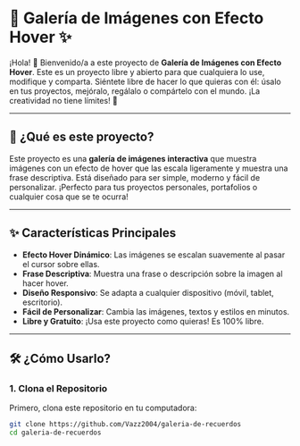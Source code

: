 # 🌟 Galería de Imágenes con Efecto Hover ✨

¡Hola! 👋 Bienvenido/a a este proyecto de **Galería de Imágenes con Efecto Hover**. Este es un proyecto libre y abierto para que cualquiera lo use, modifique y comparta. Siéntete libre de hacer lo que quieras con él: úsalo en tus proyectos, mejóralo, regálalo o compártelo con el mundo. ¡La creatividad no tiene límites! 🚀

---

## 🎯 ¿Qué es este proyecto?

Este proyecto es una **galería de imágenes interactiva** que muestra imágenes con un efecto de hover que las escala ligeramente y muestra una frase descriptiva. Está diseñado para ser simple, moderno y fácil de personalizar. ¡Perfecto para tus proyectos personales, portafolios o cualquier cosa que se te ocurra!

---

## ✨ Características Principales

- **Efecto Hover Dinámico**: Las imágenes se escalan suavemente al pasar el cursor sobre ellas.
- **Frase Descriptiva**: Muestra una frase o descripción sobre la imagen al hacer hover.
- **Diseño Responsivo**: Se adapta a cualquier dispositivo (móvil, tablet, escritorio).
- **Fácil de Personalizar**: Cambia las imágenes, textos y estilos en minutos.
- **Libre y Gratuito**: ¡Usa este proyecto como quieras! Es 100% libre.

---

## 🛠️ ¿Cómo Usarlo?

### 1. Clona el Repositorio
Primero, clona este repositorio en tu computadora:
```bash
git clone https://github.com/Vazz2004/galeria-de-recuerdos
cd galeria-de-recuerdos